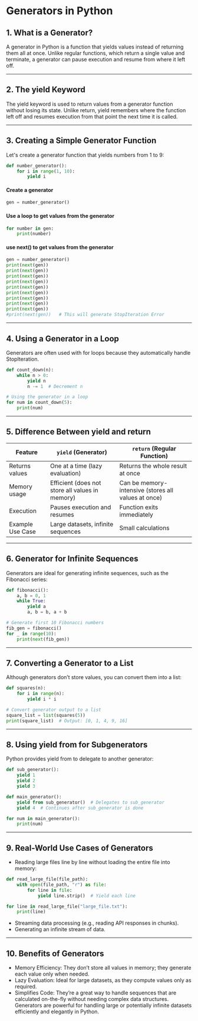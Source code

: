 # Generators in Python
## 1. What is a Generator?
A generator in Python is a function that yields values instead of returning them all at once. Unlike regular functions, which return a single value and terminate, a generator can pause execution and resume from where it left off.

---
## 2. The yield Keyword
The yield keyword is used to return values from a generator function without losing its state. Unlike return, yield remembers where the function left off and resumes execution from that point the next time it is called.

---
## 3. Creating a Simple Generator Function
Let's create a generator function that yields numbers from 1 to 9:

```python
def number_generator():
    for i in range(1, 10):
        yield i
```

#### Create a generator
```python
gen = number_generator()
```

#### Use a loop to get values from the generator
```python
for number in gen:
    print(number)
```
#### use next() to get values from the generator
```python
gen = number_generator()
print(next(gen))  
print(next(gen))  
print(next(gen))  
print(next(gen))  
print(next(gen))  
print(next(gen))  
print(next(gen))  
print(next(gen))  
print(next(gen))  
#print(next(gen))   # This will generate StopIteration Error
```
---
## 4. Using a Generator in a Loop
Generators are often used with for loops because they automatically handle StopIteration.

```python
def count_down(n):
    while n > 0:
        yield n
        n -= 1  # Decrement n

# Using the generator in a loop
for num in count_down(5):
    print(num)
```
---
## 5. Difference Between yield and return
| Feature         | `yield` (Generator)              | `return` (Regular Function)     |
|---------------|---------------------------------|--------------------------------|
| Returns values | One at a time (lazy evaluation) | Returns the whole result at once |
| Memory usage  | Efficient (does not store all values in memory) | Can be memory-intensive (stores all values at once) |
| Execution     | Pauses execution and resumes | Function exits immediately |
| Example Use Case | Large datasets, infinite sequences | Small calculations |

---
## 6. Generator for Infinite Sequences
Generators are ideal for generating infinite sequences, such as the Fibonacci series:

```python
def fibonacci():
    a, b = 0, 1
    while True:
        yield a
        a, b = b, a + b

# Generate first 10 Fibonacci numbers
fib_gen = fibonacci()
for _ in range(10):
    print(next(fib_gen))
```
---
## 7. Converting a Generator to a List
Although generators don’t store values, you can convert them into a list:

```python
def squares(n):
    for i in range(n):
        yield i * i

# Convert generator output to a list
square_list = list(squares(5))
print(square_list)  # Output: [0, 1, 4, 9, 16]
```
---
## 8. Using yield from for Subgenerators
Python provides yield from to delegate to another generator:

```python
def sub_generator():
    yield 1
    yield 2
    yield 3

def main_generator():
    yield from sub_generator()  # Delegates to sub_generator
    yield 4  # Continues after sub_generator is done

for num in main_generator():
    print(num)
```
---
## 9. Real-World Use Cases of Generators
- Reading large files line by line without loading the entire file into memory:
```python
def read_large_file(file_path):
    with open(file_path, "r") as file:
        for line in file:
            yield line.strip()  # Yield each line

for line in read_large_file("large_file.txt"):
    print(line)
```
- Streaming data processing (e.g., reading API responses in chunks).
- Generating an infinite stream of data.
---
## 10. Benefits of Generators
- Memory Efficiency: They don’t store all values in memory; they generate each value only when needed.
- Lazy Evaluation: Ideal for large datasets, as they compute values only as required.
- Simplifies Code: They’re a great way to handle sequences that are calculated on-the-fly without needing complex data structures.
Generators are powerful for handling large or potentially infinite datasets efficiently and elegantly in Python.

